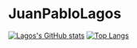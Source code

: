 # JuanPabloLagos

[![Lagos's GitHub stats](https://github-readme-stats.vercel.app/api?username=Tradocks)](https://github.com/Tradocks/github-readme-stats)
[![Top Langs](https://github-readme-stats.vercel.app/api/top-langs/?username=Tradocks&langs_count=8)](https://github.com/Tradocks/github-readme-stats)
